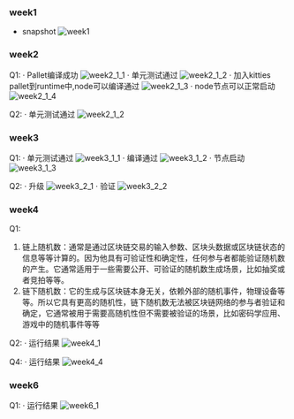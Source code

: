 ### week1

* snapshot
![week1](./img/week1.png)

### week2

Q1:
· Pallet编译成功
  ![week2_1_1](./img/week2_q1_1.png)
· 单元测试通过
  ![week2_1_2](./img/week2_q1_2.png)
· 加入kitties pallet到runtime中,node可以编译通过
  ![week2_1_3](./img/week2_q1_3.png)
· node节点可以正常启动
  ![week2_1_4](./img/week2_q1_4.png)

Q2:
· 单元测试通过
  ![week2_1_2](./img/week2_q1_2.png)

### week3

Q1:
· 单元测试通过
  ![week3_1_1](./img/week3_test.png)
· 编译通过
  ![week3_1_2](./img/week3_build.png)
· 节点启动
  ![week3_1_3](./img/week3_run.png)

Q2:
· 升级
  ![week3_2_1](./img/week3_upgrade.png)
· 验证
  ![week3_2_2](./img/week3_kitty.png)


### week4
Q1:
1. 链上随机数：通常是通过区块链交易的输入参数、区块头数据或区块链状态的信息等等计算的。因为他具有可验证性和确定性，任何参与者都能验证随机数的产生。它通常适用于一些需要公开、可验证的随机数生成场景，比如抽奖或者竞拍等等。
2. 链下随机数：它的生成与区块链本身无关，依赖外部的随机事件，物理设备等等。所以它具有更高的随机性，链下随机数无法被区块链网络的参与者验证和确定，它通常被用于需要高随机性但不需要被验证的场景，比如密码学应用、游戏中的随机事件等等

Q2:
· 运行结果
  ![week4_1](./img/week4_1.png)

Q4: 
· 运行结果
  ![week4_4](./img/week4_4.png)

### week6
Q1:
· 运行结果
  ![week6_1](./img/week6_1.png)
